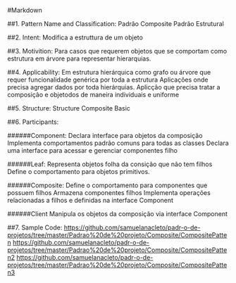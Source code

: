 #Markdown

##1. Pattern Name and Classification:
Padrão Composite
Padrão Estrutural

##2. Intent:
Modifica a estruttura de um objeto

##3. Motivition:
Para casos que requerem objetos que se comportam como estrutura em árvore para representar hierarquias.

##4. Applicability:
Em estrutura hierárquica como grafo ou árvore que requer funcionalidade genérica por toda a estrutura Aplicações onde precisa agregar dados por toda hierárquias. Aplicção que precisa tratar a composição e objetodos de maneira individuais e uniforme

##5. Structure:
Structure Composite Basic


##6. Participants:

######Component:
Declara interface para objetos da composição
Implementa comportamentos padrão comuns para todas as classes
Declara uma interface para acessar e gerenciar componentes filho

######Leaf:
Representa objetos folha da consição que não tem filhos
Define o comportamento para objetos primitivos.

######Composite:
Define o comportamento para componentes que possuem filhos
Armazena componentes filhos
Implementa operações relacionadas a filhos e definidas na interface Component

######Client
Manipula os objetos da composição via interface Component

##7. Sample Code:
https://github.com/samuelanacleto/padr-o-de-projetos/tree/master/Padrao%20de%20projeto/Composite/CompositePatten
https://github.com/samuelanacleto/padr-o-de-projetos/tree/master/Padrao%20de%20projeto/Composite/CompositePatten2
https://github.com/samuelanacleto/padr-o-de-projetos/tree/master/Padrao%20de%20projeto/Composite/CompositePatten3


